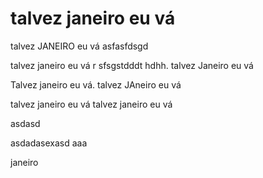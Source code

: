 # talvez janeiro eu vá

talvez JANEIRO eu vá asfasfdsgd

talvez janeiro eu vá r sfsgstdddt hdhh. talvez Janeiro eu vá

Talvez janeiro eu vá. talvez JAneiro eu vá

talvez janeiro eu vá
talvez janeiro eu vá

asdasd

asdadasexasd aaa

janeiro

